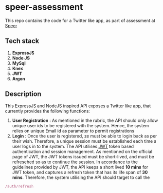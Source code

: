 # speer-assessment

This repo contains the code for a Twitter like app, as part of assessment at [Speer](https://www.speer.io/)

## Tech stack
1. **ExpressJS**
2. **Node JS**
3. **MySql**
4. **Knex**
5. **JWT**
6. **Argon**

## Description
This ExpressJS and NodeJS inspired API exposes a Twitter like app, that currently provides the following functions:

1. **User Registration** : As mentioned in the rubric, the API should only allow unique user ids to be registered with the system. Hence, the system relies on unique Email id as parameter to permit registrations
2. **Login** : Once the user is registered, ze must be able to login back as per their wish. Therefore, a unique session must be established each time a user logs in to the system. The API utilises [JWT](https://jwt.io/) token based authentication and session management. As mentioned on the official page of JWT, the JWT tokens issued must be short-lived, and must be refresehed so as to continue the session. In accordance to the guidelines provided by JWT, the API keeps a short lived **10 mins** for JWT token, and captures a refresh token that has its life span of **30 mins**. Therefore, the system utilising the API should target to call the 

``` Javascript
/auth/refresh 
```
